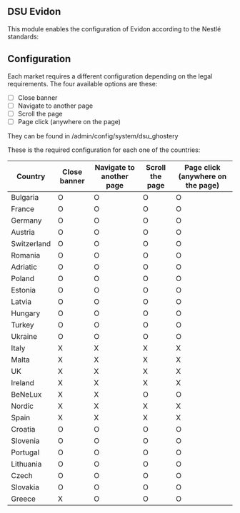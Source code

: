 ## DSU Evidon
This module enables the configuration of Evidon according to the Nestlé standards:

## Configuration
Each market requires a different configuration depending on the legal requirements. The four available options are these:

- [ ] Close banner
- [ ] Navigate to another page
- [ ] Scroll the page
- [ ] Page click (anywhere on the page)

They can be found in /admin/config/system/dsu_ghostery

These is the required configuration for each one of the countries:

| Country     | Close banner | Navigate to another page | Scroll the page | Page click (anywhere on the page) |
|-------------|--------------|--------------------------|-----------------|-----------------------------------|
| Bulgaria    |       O      |             O            |        O        |                 O                 |
| France      |       O      |             O            |        O        |                 O                 |
| Germany     |       O      |             O            |        O        |                 O                 |
| Austria     |       O      |             O            |        O        |                 O                 |
| Switzerland |       O      |             O            |        O        |                 O                 |
| Romania     |       O      |             O            |        O        |                 O                 |
| Adriatic    |       O      |             O            |        O        |                 O                 |
| Poland      |       O      |             O            |        O        |                 O                 |
| Estonia     |       O      |             O            |        O        |                 O                 |
| Latvia      |       O      |             O            |        O        |                 O                 |
| Hungary     |       O      |             O            |        O        |                 O                 |
| Turkey      |       O      |             O            |        O        |                 O                 |
| Ukraine     |       O      |             O            |        O        |                 O                 |
| Italy       |       X      |             X            |        X        |                 X                 |
| Malta       |       X      |             X            |        X        |                 X                 |
| UK          |       X      |             X            |        X        |                 X                 |
| Ireland     |       X      |             X            |        X        |                 X                 |
| BeNeLux     |       X      |             X            |        O        |                 O                 |
| Nordic      |       X      |             X            |        X        |                 X                 |
| Spain       |       X      |             X            |        X        |                 X                 |
| Croatia     |       O      |             O            |        O        |                 O                 |
| Slovenia    |       O      |             O            |        O        |                 O                 |
| Portugal    |       O      |             O            |        O        |                 O                 |
| Lithuania   |       O      |             O            |        O        |                 O                 |
| Czech       |       O      |             O            |        O        |                 O                 |
| Slovakia    |       O      |             O            |        O        |                 O                 |
| Greece      |       X      |             O            |        O        |                 O                 |


